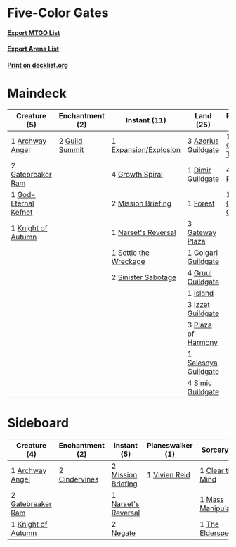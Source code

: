 # Five-Color Gates

#### [Export MTGO List](../collection/Five-Color%20Gates/Five-Color%20Gates.txt)
#### [Export Arena List](../collection/Five-Color%20Gates/Five-Color%20Gates_arena.txt)
#### [Print on decklist.org](http://decklist.org/?deckmain=1%09Archway%20Angel%0A3%09Azorius%20Guildgate%0A4%09Circuitous%20Route%0A1%09Dimir%20Guildgate%0A2%09Drawn%20from%20Dreams%0A1%09Expansion/Explosion%0A1%09Forest%0A2%09Gatebreaker%20Ram%0A4%09Gates%20Ablaze%0A3%09Gateway%20Plaza%0A1%09God-Eternal%20Kefnet%0A1%09Golgari%20Guildgate%0A4%09Growth%20Spiral%0A4%09Gruul%20Guildgate%0A2%09Guild%20Summit%0A1%09Island%0A3%09Izzet%20Guildgate%0A1%09Knight%20of%20Autumn%0A1%09Mass%20Manipulation%0A2%09Mission%20Briefing%0A1%09Narset's%20Reversal%0A3%09Plaza%20of%20Harmony%0A1%09Selesnya%20Guildgate%0A1%09Settle%20the%20Wreckage%0A4%09Simic%20Guildgate%0A2%09Sinister%20Sabotage%0A1%09Tamiyo,%20Collector%20of%20Tales%0A4%09Teferi,%20Time%20Raveler%0A1%09Vraska,%20Golgari%20Queen&deckside=1%09Archway%20Angel%0A2%09Cindervines%0A1%09Clear%20the%20Mind%0A2%09Gatebreaker%20Ram%0A1%09Knight%20of%20Autumn%0A1%09Mass%20Manipulation%0A2%09Mission%20Briefing%0A1%09Narset's%20Reversal%0A2%09Negate%0A1%09The%20Elderspell%0A1%09Vivien%20Reid)
# Maindeck

|                                         Creature (5)                                          |                                     Enchantment (2)                                     |                                          Instant (11)                                          |                                           Land (25)                                           |                                           Planeswalker (6)                                            |                                         Sorcery (11)                                         |
|-----------------------------------------------------------------------------------------------|-----------------------------------------------------------------------------------------|------------------------------------------------------------------------------------------------|-----------------------------------------------------------------------------------------------|-------------------------------------------------------------------------------------------------------|----------------------------------------------------------------------------------------------|
|1 [Archway Angel](http://gatherer.wizards.com/Pages/Card/Details.aspx?multiverseid=457147)     |2 [Guild Summit](http://gatherer.wizards.com/Pages/Card/Details.aspx?multiverseid=452791)|1 [Expansion/Explosion](http://gatherer.wizards.com/Pages/Card/Details.aspx?multiverseid=452974)|3 [Azorius Guildgate](http://gatherer.wizards.com/Pages/Card/Details.aspx?multiverseid=376256) |1 [Tamiyo, Collector of Tales](http://gatherer.wizards.com/Pages/Card/Details.aspx?multiverseid=461147)|4 [Circuitous Route](http://gatherer.wizards.com/Pages/Card/Details.aspx?multiverseid=452875) |
|2 [Gatebreaker Ram](http://gatherer.wizards.com/Pages/Card/Details.aspx?multiverseid=457270)   |                                                                                         |4 [Growth Spiral](http://gatherer.wizards.com/Pages/Card/Details.aspx?multiverseid=457322)      |1 [Dimir Guildgate](http://gatherer.wizards.com/Pages/Card/Details.aspx?multiverseid=376306)   |4 [Teferi, Time Raveler](http://gatherer.wizards.com/Pages/Card/Details.aspx?multiverseid=461148)      |2 [Drawn from Dreams](http://gatherer.wizards.com/Pages/Card/Details.aspx?multiverseid=466810)|
|1 [God-Eternal Kefnet](http://gatherer.wizards.com/Pages/Card/Details.aspx?multiverseid=460980)|                                                                                         |2 [Mission Briefing](http://gatherer.wizards.com/Pages/Card/Details.aspx?multiverseid=452794)   |1 [Forest](http://gatherer.wizards.com/Pages/Card/Details.aspx?multiverseid=439860)            |1 [Vraska, Golgari Queen](http://gatherer.wizards.com/Pages/Card/Details.aspx?multiverseid=452963)     |4 [Gates Ablaze](http://gatherer.wizards.com/Pages/Card/Details.aspx?multiverseid=457246)     |
|1 [Knight of Autumn](http://gatherer.wizards.com/Pages/Card/Details.aspx?multiverseid=452933)  |                                                                                         |1 [Narset's Reversal](http://gatherer.wizards.com/Pages/Card/Details.aspx?multiverseid=460989)  |3 [Gateway Plaza](http://gatherer.wizards.com/Pages/Card/Details.aspx?multiverseid=452997)     |                                                                                                       |1 [Mass Manipulation](http://gatherer.wizards.com/Pages/Card/Details.aspx?multiverseid=457186)|
|                                                                                               |                                                                                         |1 [Settle the Wreckage](http://gatherer.wizards.com/Pages/Card/Details.aspx?multiverseid=435186)|1 [Golgari Guildgate](http://gatherer.wizards.com/Pages/Card/Details.aspx?multiverseid=376351) |                                                                                                       |                                                                                              |
|                                                                                               |                                                                                         |2 [Sinister Sabotage](http://gatherer.wizards.com/Pages/Card/Details.aspx?multiverseid=452804)  |4 [Gruul Guildgate](http://gatherer.wizards.com/Pages/Card/Details.aspx?multiverseid=376359)   |                                                                                                       |                                                                                              |
|                                                                                               |                                                                                         |                                                                                                |1 [Island](http://gatherer.wizards.com/Pages/Card/Details.aspx?multiverseid=439857)            |                                                                                                       |                                                                                              |
|                                                                                               |                                                                                         |                                                                                                |3 [Izzet Guildgate](http://gatherer.wizards.com/Pages/Card/Details.aspx?multiverseid=376378)   |                                                                                                       |                                                                                              |
|                                                                                               |                                                                                         |                                                                                                |3 [Plaza of Harmony](http://gatherer.wizards.com/Pages/Card/Details.aspx?multiverseid=457398)  |                                                                                                       |                                                                                              |
|                                                                                               |                                                                                         |                                                                                                |1 [Selesnya Guildgate](http://gatherer.wizards.com/Pages/Card/Details.aspx?multiverseid=376490)|                                                                                                       |                                                                                              |
|                                                                                               |                                                                                         |                                                                                                |4 [Simic Guildgate](http://gatherer.wizards.com/Pages/Card/Details.aspx?multiverseid=376500)   |                                                                                                       |                                                                                              |


# Sideboard

|                                        Creature (4)                                         |                                    Enchantment (2)                                     |                                         Instant (5)                                          |                                    Planeswalker (1)                                    |                                         Sorcery (3)                                          |
|---------------------------------------------------------------------------------------------|----------------------------------------------------------------------------------------|----------------------------------------------------------------------------------------------|----------------------------------------------------------------------------------------|----------------------------------------------------------------------------------------------|
|1 [Archway Angel](http://gatherer.wizards.com/Pages/Card/Details.aspx?multiverseid=457147)   |2 [Cindervines](http://gatherer.wizards.com/Pages/Card/Details.aspx?multiverseid=457305)|2 [Mission Briefing](http://gatherer.wizards.com/Pages/Card/Details.aspx?multiverseid=452794) |1 [Vivien Reid](http://gatherer.wizards.com/Pages/Card/Details.aspx?multiverseid=447344)|1 [Clear the Mind](http://gatherer.wizards.com/Pages/Card/Details.aspx?multiverseid=457178)   |
|2 [Gatebreaker Ram](http://gatherer.wizards.com/Pages/Card/Details.aspx?multiverseid=457270) |                                                                                        |1 [Narset's Reversal](http://gatherer.wizards.com/Pages/Card/Details.aspx?multiverseid=460989)|                                                                                        |1 [Mass Manipulation](http://gatherer.wizards.com/Pages/Card/Details.aspx?multiverseid=457186)|
|1 [Knight of Autumn](http://gatherer.wizards.com/Pages/Card/Details.aspx?multiverseid=452933)|                                                                                        |2 [Negate](http://gatherer.wizards.com/Pages/Card/Details.aspx?multiverseid=423707)           |                                                                                        |1 [The Elderspell](http://gatherer.wizards.com/Pages/Card/Details.aspx?multiverseid=461016)   |

